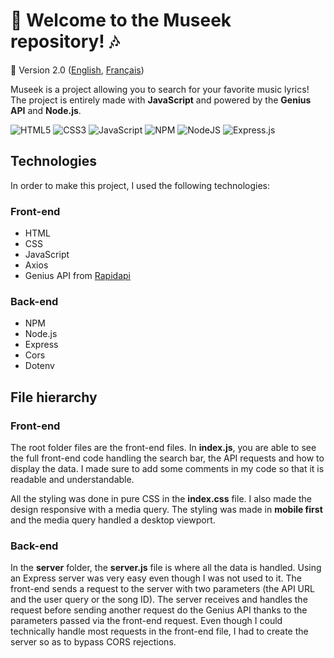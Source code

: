 # :musical_note: Welcome to the Museek repository! :notes:
🚀 Version 2.0 ([English](https://github.com/naomi-lgt/Museek-2023/blob/master/README.md), [Français](https://github.com/naomi-lgt/Museek-2023/blob/master/README.fr.md))

Museek is a project allowing you to search for your favorite music lyrics! The project is entirely made with **JavaScript**  and powered by the **Genius API** and **Node.js**.

![HTML5](https://img.shields.io/badge/html5-%23E34F26.svg?style=for-the-badge&logo=html5&logoColor=white)
![CSS3](https://img.shields.io/badge/css3-%231572B6.svg?style=for-the-badge&logo=css3&logoColor=white)
![JavaScript](https://img.shields.io/badge/javascript-%23323330.svg?style=for-the-badge&logo=javascript&logoColor=%23F7DF1E) 
![NPM](https://img.shields.io/badge/NPM-%23000000.svg?style=for-the-badge&logo=npm&logoColor=white)
![NodeJS](https://img.shields.io/badge/node.js-6DA55F?style=for-the-badge&logo=node.js&logoColor=white)
![Express.js](https://img.shields.io/badge/express.js-%23404d59.svg?style=for-the-badge&logo=express&logoColor=%2361DAFB)


## Technologies
In order to make this project, I used the following technologies:


### Front-end
- HTML
- CSS
- JavaScript
- Axios
- Genius API from [Rapidapi](https://rapidapi.com/Glavier/api/genius-song-lyrics1/)

### Back-end
- NPM
- Node.js
- Express
- Cors
- Dotenv

## File hierarchy

### Front-end
The root folder files are the front-end files. In **index.js**, you are able to see the full front-end code handling the search bar, the API requests and how to display the data. I made sure to add some comments in my code so that it is readable and understandable.

All the styling was done in pure CSS in the **index.css** file. I also made the design responsive with a media query. The styling was made in **mobile first** and the media query handled a desktop viewport.

### Back-end
In the **server** folder, the **server.js** file is where all the data is handled. Using an Express server was very easy even though I was not used to it. The front-end sends a request to the server with two parameters (the API URL and the user query or the song ID). The server receives and handles the request before sending another request do the Genius API thanks to the parameters passed via the front-end request. Even though I could technically handle most requests in the front-end file, I had to create the server so as to bypass CORS rejections.
